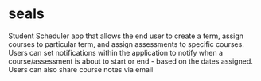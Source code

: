 # seals
Student Scheduler app that allows the end user to create a term, assign courses to particular term, and assign assessments to specific courses.
Users can set notifications within the application to notify when a course/assessment is about to start or end - based on the dates assigned.
Users can also share course notes via email
